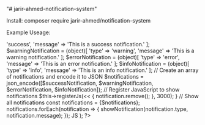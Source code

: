 "# jarir-ahmed-notification-system" 

Install: composer require jarir-ahmed/notification-system

Example Useage:

<?php
use JarirAhmed\NotificationSystem\assets\NotificationAsset;

// Register the Notification asset
NotificationAsset::register($this);

$successNotification = (object)[
    'type' => 'success',
    'message' => 'This is a success notification.'
];

$warningNotification = (object)[
    'type' => 'warning',
    'message' => 'This is a warning notification.'
];

$errorNotification = (object)[
    'type' => 'error',
    'message' => 'This is an error notification.'
];

$infoNotification = (object)[
    'type' => 'info',
    'message' => 'This is an info notification.'
];

// Create an array of notifications and encode it to JSON
$notifications = json_encode([$successNotification, $warningNotification, $errorNotification, $infoNotification]);

// Register JavaScript to show notifications
$this->registerJs(<<<JS
    function showNotification(type, message) {
        const notification = document.createElement('div');
        notification.className = 'notification ' + type;
        notification.innerText = message;

        document.body.appendChild(notification);

        setTimeout(() => {
            notification.remove();
        }, 3000);
    }

    // Show all notifications
    const notifications = {$notifications};
    notifications.forEach(notification => {
        showNotification(notification.type, notification.message);
    });
JS
);
?>

<style>
.notification {
    position: fixed;
    bottom: 20px;
    left: 20px;
    padding: 10px;
    border-radius: 5px;
    color: white;
    z-index: 1000;
    transition: opacity 0.5s ease;
}

.success {
    background-color: green;
}

.warning {
    background-color: yellow;
    color: black; /* Change text color for visibility */
}

.error {
    background-color: red;
}

.info {
    background-color: blue;
}
</style>
